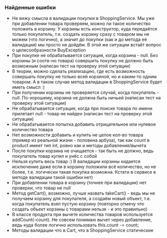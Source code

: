 ### Найденные ошибки ###
- Не вижу смысла в валидации покупки в ShoppingService. Мы уже при добавлении товара проверяем, можно ли такое количество положить в корзину. У корзины есть конструктор, куда передаётся только покупатель, т.е. создать корзину сразу с товаром мы не можем (что логично), а значит до покупки (как и до метода её валидации) мы просто не дойдём. В этой же ситуации встаёт вопрос о целесообразности BuyException
- При покупке не обрабатывается ситуация, когда корзина - null. Без корзины (и соотв-но товара) совершить покупку не должно быть возможным (написан тест на проверку этой ситуации)
- В теории, можно сделать реализацию, где есть возможность совершать покупку не только всей корзиной, но и каким-то одним товаром. А в таком случае метод валидации в ShoppingService будет иметь смысл :)
- При получении корзины не проверяется случай, когда покупатель - null. По-хорошему, корзина не должна быть ничьей (написан тест на проверку этой ситуации)
- Не обрабатывается ситуация, когда при поиске товара по имени прилетает null - товар не найден (написан тест на проверку этой ситуации)
- Не обрабатывается попытка добавить отрицательное или нулевое количество товара
- Нет возможности добавить и купить не целое кол-во товара (пример из реальной жизни - половина арбуза), так как count в product имеет тип int, ровно как и методы добавления/вычета
- После покупки корзина не очищается - так быть не должно, ведь покупатель товар купил и унёс с собой
- Нельзя купить весь товар :) В валидации корзины кидается исключение даже если в корзину положили всё количество, но не более, т.е. логически такая покупка возможна. Кстати в сервисе в методе валидации такой ошибки нет)
- При добавлении товара в корзину (точнее при валидации) нет проверки, что товар не null
- Метод getCart(), возможно, лучше назвать takeCart() - ведь мы не получаем корзину для покупателя, а создаём новый объект, т.е. когда покупатель взял пустую корзину (повторно отмечу что создать объект корзины с товарами нельзя - и это правильно)
- В классе продукта при вычете количества товаров используется addCount(-count). Не совсем понимаю вычет через добавление, ведь куда более логично использовать this.count -= count;
- Методы валидации что в Cart, что в ShoppingService статические
